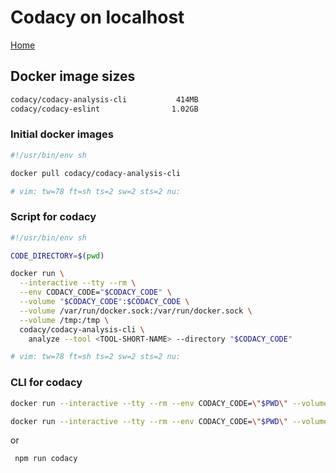 # Codacy on localhost

[Home](../README.md)

## Docker image sizes

```sh
codacy/codacy-analysis-cli           414MB
codacy/codacy-eslint                1.02GB
```

### Initial docker images

```sh
#!/usr/bin/env sh

docker pull codacy/codacy-analysis-cli

# vim: tw=78 ft=sh ts=2 sw=2 sts=2 nu:
```

### Script for codacy

```sh
#!/usr/bin/env sh

CODE_DIRECTORY=$(pwd)

docker run \
  --interactive --tty --rm \
  --env CODACY_CODE="$CODACY_CODE" \
  --volume "$CODACY_CODE":$CODACY_CODE \
  --volume /var/run/docker.sock:/var/run/docker.sock \
  --volume /tmp:/tmp \
  codacy/codacy-analysis-cli \
    analyze --tool <TOOL-SHORT-NAME> --directory "$CODACY_CODE"

# vim: tw=78 ft=sh ts=2 sw=2 sts=2 nu:
```

### CLI for codacy

```sh
docker run --interactive --tty --rm --env CODACY_CODE=\"$PWD\" --volume \"$PWD\":\"$PWD\" --volume /var/run/docker.sock:/var/run/docker.sock --volume /tmp:/tmp codacy/codacy-analysis-cli analyze --directory \"$PWD\"
```

```sh
docker run --interactive --tty --rm --env CODACY_CODE=\"$PWD\" --volume \"$PWD\":\"$PWD\" --volume /var/run/docker.sock:/var/run/docker.sock --volume /tmp:/tmp codacy/codacy-analysis-cli validate-configuration --directory \"$PWD\"
```

or

```sh
 npm run codacy
```
